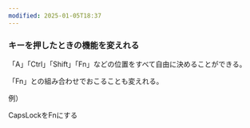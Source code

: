 ```yaml
---
modified: 2025-01-05T18:37
---
```

  

### キーを押したときの機能を変えれる

「A」「Ctrl」「Shift」「Fn」などの位置をすべて自由に決めることができる。

「Fn」との組み合わせでおこることも変えれる。

  

例）

CapsLockをFnにする
